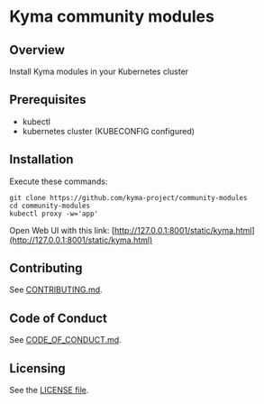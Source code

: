 # Kyma community modules

## Overview

Install Kyma modules in your Kubernetes cluster

## Prerequisites

- kubectl
- kubernetes cluster (KUBECONFIG configured)

## Installation

Execute these commands:
```
git clone https://github.com/kyma-project/community-modules
cd community-modules
kubectl proxy -w='app'
```
Open Web UI with this link: [http://127.0.0.1:8001/static/kyma.html](http://127.0.0.1:8001/static/kyma.html)


## Contributing
<!--- mandatory section - do not change this! --->

See [CONTRIBUTING.md](CONTRIBUTING.md).

## Code of Conduct
<!--- mandatory section - do not change this! --->

See [CODE_OF_CONDUCT.md](CODE_OF_CONDUCT.md).

## Licensing
<!--- mandatory section - do not change this! --->

See the [LICENSE file](./LICENSE).
